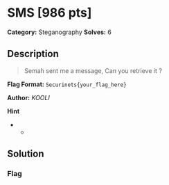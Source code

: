 # SMS [986 pts]

**Category:** Steganography
**Solves:** 6

## Description
>Semah sent me a message, Can you retrieve it ?

**Flag Format:** `Securinets{your_flag_here}`

**Author:** *_KOOLI_*

**Hint**
* -

## Solution

### Flag

